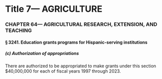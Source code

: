 
# Title 7— AGRICULTURE
### CHAPTER 64— AGRICULTURAL RESEARCH, EXTENSION, AND TEACHING
#### § 3241. Education grants programs for Hispanic-serving institutions
##### (c) Authorization of appropriations

There are authorized to be appropriated to make grants under this section $40,000,000 for each of fiscal years 1997 through 2023.
